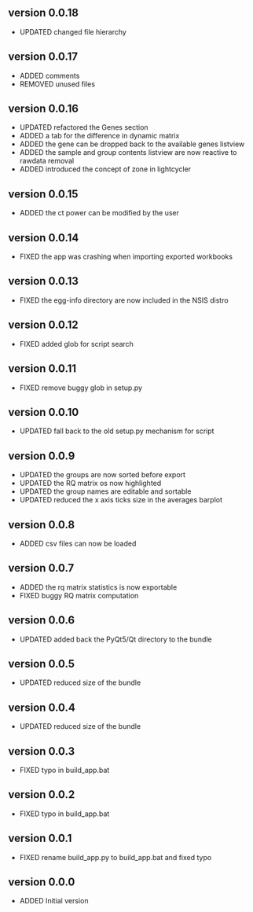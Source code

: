 version 0.0.18
--------------
* UPDATED changed file hierarchy

version 0.0.17
--------------
* ADDED   comments
* REMOVED unused files

version 0.0.16
--------------
* UPDATED refactored the Genes section
* ADDED   a tab for the difference in dynamic matrix
* ADDED   the gene can be dropped back to the available genes listview
* ADDED   the sample and group contents listview are now reactive to rawdata removal
* ADDED   introduced the concept of zone in lightcycler

version 0.0.15
--------------
* ADDED   the ct power can be modified by the user

version 0.0.14
--------------
* FIXED   the app was crashing when importing exported workbooks

version 0.0.13
--------------
* FIXED   the egg-info directory are now included in the NSIS distro

version 0.0.12
--------------
* FIXED   added glob for script search

version 0.0.11
--------------
* FIXED   remove buggy glob in setup.py

version 0.0.10
--------------
* UPDATED fall back to the old setup.py mechanism for script

version 0.0.9
--------------
* UPDATED the groups are now sorted before export
* UPDATED the RQ matrix os now highlighted
* UPDATED the group names are editable and sortable
* UPDATED reduced the x axis ticks size in the averages barplot

version 0.0.8
--------------
* ADDED   csv files can now be loaded

version 0.0.7
--------------
* ADDED   the rq matrix statistics is now exportable
* FIXED   buggy RQ matrix computation

version 0.0.6
--------------
* UPDATED added back the PyQt5/Qt directory to the bundle

version 0.0.5
--------------
* UPDATED reduced size of the bundle

version 0.0.4
--------------
* UPDATED reduced size of the bundle

version 0.0.3
--------------
* FIXED   typo in build_app.bat

version 0.0.2
--------------
* FIXED   typo in build_app.bat

version 0.0.1
--------------
* FIXED   rename build_app.py to build_app.bat and fixed typo

version 0.0.0
--------------
* ADDED   Initial version
